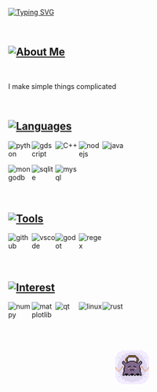 [![Typing SVG](<https://readme-typing-svg.demolab.com?font=Fira+Code&size=42&duration=4269&pause=2314&color=E1DBEF&center=true&vCenter=true&width=1200&height=69&lines=life+is+not+daijoubu;(%E3%81%A5%E2%97%A1%EF%B9%8F%E2%97%A1)%E3%81%A5;wah>)](https://git.io/typing-svg)

<br/>

## [![About Me](https://readme-typing-svg.demolab.com?font=Fira+Code&size=24&duration=4269&pause=6942&color=E1DBEF&vCenter=true&height=24&lines=About+Me)](https://git.io/typing-svg)

<br/>

I make simple things complicated

<br/>

## [![Languages](https://readme-typing-svg.demolab.com?font=Fira+Code&size=24&duration=4269&pause=6942&color=E1DBEF&vCenter=true&height=24&lines=Languages)](https://git.io/typing-svg)

<a href="https://www.python.org/">
<img align="left" title="python" width="48px" src="https://skillicons.dev/icons?i=py&theme=dark" />
</a>

<a href="https://godotengine.org/">
<img align="left" title="gdscript" width="48px" src="https://skillicons.dev/icons?i=godot&theme=dark" />
</a>

<a href="https://nuwen.net/mingw.html">
<img align="left" title="C++" width="48px" src="https://skillicons.dev/icons?i=cpp&theme=dark" />
</a>

<a href="https://nodejs.org/en/">
<img align="left" title="nodejs" width="48px" src="https://skillicons.dev/icons?i=nodejs&theme=dark" />
</a>

<a href="https://www.oracle.com/java">
<img align="left" title="java" width="48px" src="https://skillicons.dev/icons?i=java&theme=dark" />
</a>

<br/><br/>

<a href="https://www.mongodb.com/">
<img align="left" title="mongodb" width="48px" src="https://skillicons.dev/icons?i=mongodb&theme=dark" />
</a>

<a href="https://www.sqlite.org/">
<img align="left" title="sqlite" width="48px" src="https://skillicons.dev/icons?i=sqlite&theme=dark" />
</a>

<a href="https://www.mysql.com/">
<img align="left" title="mysql" width="48px" src="https://skillicons.dev/icons?i=mysql&theme=dark" />
</a>

<br/><br/>
<br/><br/>

## [![Tools](https://readme-typing-svg.demolab.com?font=Fira+Code&size=24&duration=4269&pause=6942&color=E1DBEF&vCenter=true&height=24&lines=Tools)](https://git.io/typing-svg)

<a href="https://github.com/">
<img align="left" title="github" width="48px" src="https://skillicons.dev/icons?i=github&theme=dark" />
</a>

<a href="https://code.visualstudio.com/">
<img align="left" title="vscode" width="48px" src="https://skillicons.dev/icons?i=vscode&theme=dark" />
</a>

<a href="https://godotengine.org/">
<img align="left" title="godot" width="48px" src="https://skillicons.dev/icons?i=godot&theme=dark" />
</a>

<a href="https://regexr.com/">
<img align="left" title="regex" width="48px" src="https://skillicons.dev/icons?i=regex&theme=dark" />
</a>

<br/><br/>
<br/><br/>

## [![Interest](https://readme-typing-svg.demolab.com?font=Fira+Code&size=24&duration=4269&pause=6942&color=E1DBEF&vCenter=true&height=24&lines=Interest)](https://git.io/typing-svg)

<a href="https://numpy.org/">
<img align="left" title="numpy" width="48px" src="https://raw.githubusercontent.com/numpy/numpy/main/branding/logo/logomark/numpylogoicon.png" />
</a>

<a href="https://matplotlib.org/">
<img align="left" title="matplotlib" width="48px" src="https://matplotlib.org/_static/images/documentation.svg" />
</a>

<a href="https://www.qt.io/">
<img align="left" title="qt" width="48px" src="https://skillicons.dev/icons?i=qt&theme=dark" />

<a href="https://www.linux.org/">
<img align="left" title="linux" width="48px" src="https://skillicons.dev/icons?i=linux&theme=dark" />
</a>

<a href="https://www.rust-lang.org/">
<img align="left" title="rust" width="48px" src="https://skillicons.dev/icons?i=rust&theme=dark" />
</a>

<br/><br/>
<br/><br/>

##

<p align="center">
<img title="tako" src="tako.gif" width="69px" />
</p>
